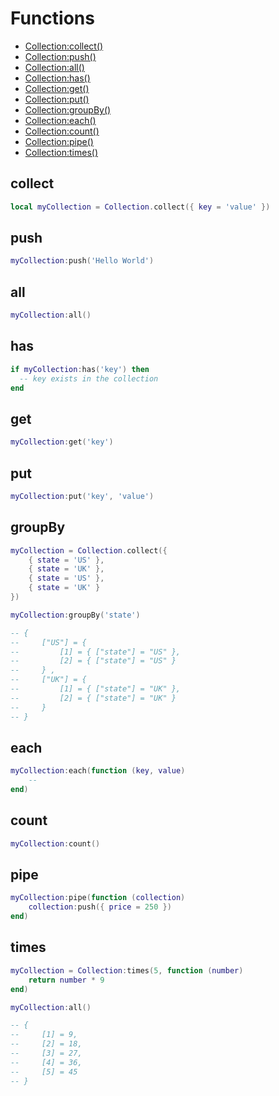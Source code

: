 # Functions
  * [Collection:collect()](#collect)
  * [Collection:push()](#push)
  * [Collection:all()](#all)
  * [Collection:has()](#has)
  * [Collection:get()](#get)
  * [Collection:put()](#put)
  * [Collection:groupBy()](#groupby)
  * [Collection:each()](#each)
  * [Collection:count()](#count)
  * [Collection:pipe()](#pipe)
  * [Collection:times()](#times)
  
## collect
```lua
local myCollection = Collection.collect({ key = 'value' })
```

## push
```lua
myCollection:push('Hello World')
```

## all
```lua
myCollection:all()
```

## has
```lua
if myCollection:has('key') then
  -- key exists in the collection
end
```

## get
```lua
myCollection:get('key')
```

## put
```lua
myCollection:put('key', 'value')
```

## groupBy
```lua
myCollection = Collection.collect({
    { state = 'US' },
    { state = 'UK' },
    { state = 'US' },
    { state = 'UK' }
})

myCollection:groupBy('state')

-- { 
--     ["US"] = { 
--         [1] = { ["state"] = "US" },
--         [2] = { ["state"] = "US" }
--     } ,
--     ["UK"] = { 
--         [1] = { ["state"] = "UK" },
--         [2] = { ["state"] = "UK" }
--     }
-- }
```

## each
```lua
myCollection:each(function (key, value)
    --
end)
```

## count
```lua
myCollection:count()
```

## pipe
```lua
myCollection:pipe(function (collection)
    collection:push({ price = 250 })
end)
```

## times
```lua
myCollection = Collection:times(5, function (number)
    return number * 9
end)

myCollection:all()

-- {
--     [1] = 9,
--     [2] = 18,
--     [3] = 27,
--     [4] = 36,
--     [5] = 45
-- }
```
